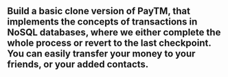 
## Build a basic clone version of PayTM, that implements the concepts of transactions in NoSQL databases, where we either complete the whole process or revert to the last checkpoint. You can easily transfer your money to your friends, or your added contacts. 

